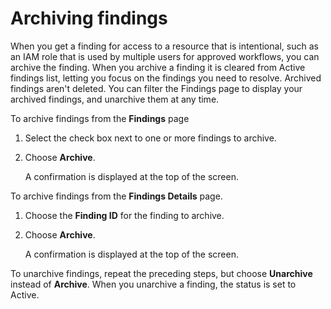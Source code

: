 # Archiving findings<a name="access-analyzer-findings-archive"></a>

When you get a finding for access to a resource that is intentional, such as an IAM role that is used by multiple users for approved workflows, you can archive the finding\. When you archive a finding it is cleared from Active findings list, letting you focus on the findings you need to resolve\. Archived findings aren't deleted\. You can filter the Findings page to display your archived findings, and unarchive them at any time\.

To archive findings from the **Findings** page

1. Select the check box next to one or more findings to archive\.

1. Choose **Archive**\.

   A confirmation is displayed at the top of the screen\.

To archive findings from the **Findings Details** page\.

1. Choose the **Finding ID** for the finding to archive\.

   

1. Choose **Archive**\.

   A confirmation is displayed at the top of the screen\.

To unarchive findings, repeat the preceding steps, but choose **Unarchive** instead of **Archive**\. When you unarchive a finding, the status is set to Active\.
